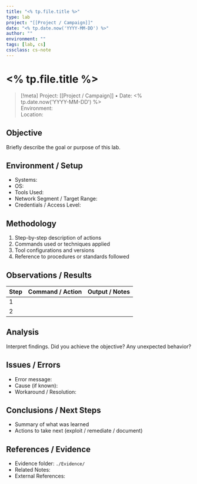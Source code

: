 ```yaml
---
title: "<% tp.file.title %>"
type: lab
project: "[[Project / Campaign]]"
date: "<% tp.date.now('YYYY-MM-DD') %>"
author: ""
environment: ""
tags: [lab, cs]
cssclass: cs-note
---
```


# <% tp.file.title %>

> [!meta]
> Project: [[Project / Campaign]] • Date: <% tp.date.now('YYYY-MM-DD') %>  
> Environment:  
> Location: 

## Objective
Briefly describe the goal or purpose of this lab.

## Environment / Setup
- Systems:  
- OS:  
- Tools Used:  
- Network Segment / Target Range:  
- Credentials / Access Level:  

## Methodology
1. Step-by-step description of actions
2. Commands used or techniques applied
3. Tool configurations and versions
4. Reference to procedures or standards followed

## Observations / Results
| Step | Command / Action | Output / Notes |
|------|------------------|----------------|
| 1 |  |  |
| 2 |  |  |

## Analysis
Interpret findings. Did you achieve the objective? Any unexpected behavior?

## Issues / Errors
- Error message:  
- Cause (if known):  
- Workaround / Resolution:  

## Conclusions / Next Steps
- Summary of what was learned  
- Actions to take next (exploit / remediate / document)

## References / Evidence
- Evidence folder: `./Evidence/`  
- Related Notes:  
- External References: 

